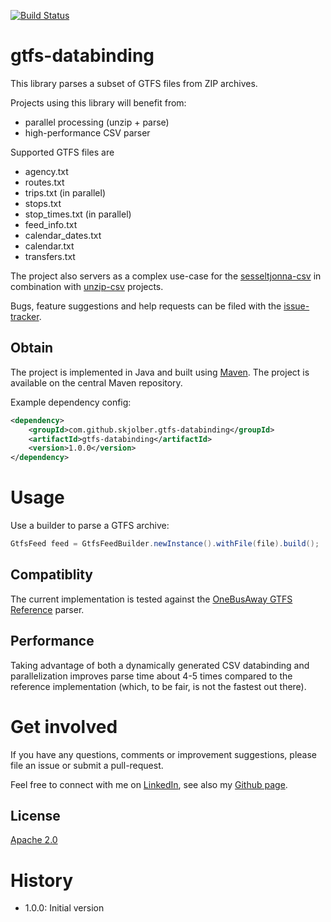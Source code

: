 [![Build Status](https://travis-ci.org/skjolber/gtfs-databinding.svg)](https://travis-ci.org/skjolber/gtfs-databinding)

# gtfs-databinding

This library parses a subset of GTFS files from ZIP archives.

Projects using this library will benefit from:

 * parallel processing (unzip + parse)
 * high-performance CSV parser

Supported GTFS files are

 * agency.txt
 * routes.txt
 * trips.txt (in parallel)
 * stops.txt
 * stop_times.txt (in parallel)
 * feed_info.txt
 * calendar_dates.txt
 * calendar.txt	
 * transfers.txt

The project also servers as a complex use-case for the [sesseltjonna-csv](https://github.com/skjolber/sesseltjonna-csv) in combination with [unzip-csv](https://github.com/skjolber/unzip-csv) projects.

Bugs, feature suggestions and help requests can be filed with the [issue-tracker].
 
## Obtain
The project is implemented in Java and built using [Maven]. The project is available on the central Maven repository.

Example dependency config:

```xml
<dependency>
    <groupId>com.github.skjolber.gtfs-databinding</groupId>
    <artifactId>gtfs-databinding</artifactId>
    <version>1.0.0</version>
</dependency>
```

# Usage
Use a builder to parse a GTFS archive:

```java
GtfsFeed feed = GtfsFeedBuilder.newInstance().withFile(file).build();
```

## Compatiblity
The current implementation is tested against the [OneBusAway GTFS Reference] parser. 

## Performance
Taking advantage of both a dynamically generated CSV databinding and parallelization improves parse time about 4-5 times compared to the reference implementation (which, to be fair, is not the fastest out there).


# Get involved
If you have any questions, comments or improvement suggestions, please file an issue or submit a pull-request.

Feel free to connect with me on [LinkedIn], see also my [Github page].

## License
[Apache 2.0]

# History
 - 1.0.0: Initial version

[Apache 2.0]: 							https://www.apache.org/licenses/LICENSE-2.0.html
[issue-tracker]:						https://github.com/skjolber/gtfs-databinding/issues
[Maven]:								https://maven.apache.org/
[LinkedIn]:								https://lnkd.in/r7PWDz
[Github page]:							https://skjolber.github.io
[OneBusAway GTFS Reference]:			https://github.com/OneBusAway/onebusaway-gtfs-modules
